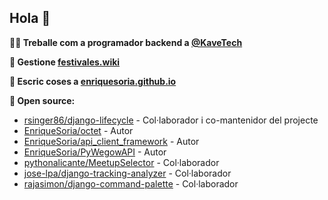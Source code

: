 ## Hola 👋

**👨‍🔧 Treballe com a programador backend a [@KaveTech](https://github.com/KaveTech)**

**🎫 Gestione [festivales.wiki](https://festivales.wiki)**

**📝 Escric coses a [enriquesoria.github.io](https://enriquesoria.com/)**

**👥 Open source:**
 - [rsinger86/django-lifecycle](https://github.com/rsinger86/django-lifecycle) - Col·laborador i co-mantenidor del projecte
 - [EnriqueSoria/octet](https://github.com/EnriqueSoria/octet) - Autor
 - [EnriqueSoria/api_client_framework](https://github.com/EnriqueSoria/api_client_framework) - Autor
 - [EnriqueSoria/PyWegowAPI](https://github.com/EnriqueSoria/PyWegowAPI) - Autor
 - [pythonalicante/MeetupSelector](https://github.com/pythonalicante/MeetupSelector/pulls?q=is%3Apr+author%3AEnriqueSoria+is%3Amerged+) - Col·laborador
 - [jose-lpa/django-tracking-analyzer](https://github.com/jose-lpa/django-tracking-analyzer/pulls?q=is%3Apr+author%3AEnriqueSoria+is%3Amerged+) - Col·laborador
 - [rajasimon/django-command-palette](https://github.com/rajasimon/django-command-palette/pulls/EnriqueSoria/?q=is%3Apr+is%3Amerged) - Col·laborador

